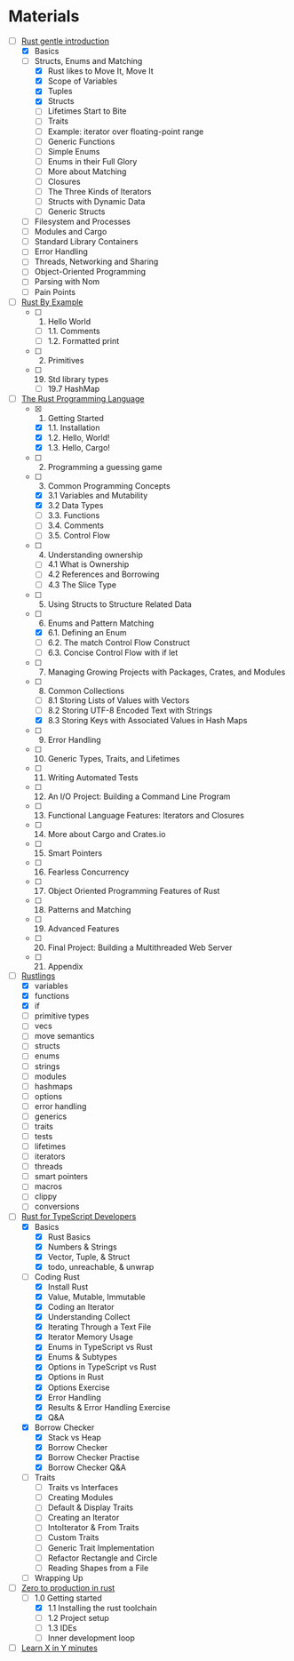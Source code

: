 # Materials

- [ ] [Rust gentle introduction](https://stevedonovan.github.io/rust-gentle-intro/readme.html)
  - [x] Basics
  - [ ] Structs, Enums and Matching
    - [x] Rust likes to Move It, Move It
    - [x] Scope of Variables
    - [x] Tuples
    - [x] Structs
    - [ ] Lifetimes Start to Bite
    - [ ] Traits
    - [ ] Example: iterator over floating-point range
    - [ ] Generic Functions
    - [ ] Simple Enums
    - [ ] Enums in their Full Glory
    - [ ] More about Matching
    - [ ] Closures
    - [ ] The Three Kinds of Iterators
    - [ ] Structs with Dynamic Data
    - [ ] Generic Structs
  - [ ] Filesystem and Processes
  - [ ] Modules and Cargo
  - [ ] Standard Library Containers
  - [ ] Error Handling
  - [ ] Threads, Networking and Sharing
  - [ ] Object-Oriented Programming
  - [ ] Parsing with Nom
  - [ ] Pain Points
- [ ] [Rust By Example](https://doc.rust-lang.org/rust-by-example/)
  - [ ] 1. Hello World
    - [ ] 1.1. Comments
    - [ ] 1.2. Formatted print
  - [ ] 2. Primitives
  - [ ] 19. Std library types
    - [ ] 19.7 HashMap
- [ ] [The Rust Programming Language](https://doc.rust-lang.org/)
  - [x] 1. Getting Started
    - [x] 1.1. Installation
    - [x] 1.2. Hello, World!
    - [x] 1.3. Hello, Cargo!
  - [ ] 2. Programming a guessing game
  - [ ] 3. Common Programming Concepts
    - [x] 3.1 Variables and Mutability
    - [x] 3.2 Data Types
    - [ ] 3.3. Functions
    - [ ] 3.4. Comments
    - [ ] 3.5. Control Flow
  - [ ] 4. Understanding ownership
    - [ ] 4.1 What is Ownership
    - [ ] 4.2 References and Borrowing
    - [ ] 4.3 The Slice Type
  - [ ] 5. Using Structs to Structure Related Data
  - [ ] 6. Enums and Pattern Matching
    - [x] 6.1. Defining an Enum
    - [ ] 6.2. The match Control Flow Construct
    - [ ] 6.3. Concise Control Flow with if let
  - [ ] 7. Managing Growing Projects with Packages, Crates, and Modules
  - [ ] 8. Common Collections
    - [ ] 8.1 Storing Lists of Values with Vectors
    - [ ] 8.2 Storing UTF-8 Encoded Text with Strings
    - [x] 8.3 Storing Keys with Associated Values in Hash Maps
  - [ ] 9. Error Handling
  - [ ] 10. Generic Types, Traits, and Lifetimes
  - [ ] 11. Writing Automated Tests
  - [ ] 12. An I/O Project: Building a Command Line Program
  - [ ] 13. Functional Language Features: Iterators and Closures
  - [ ] 14. More about Cargo and Crates.io
  - [ ] 15. Smart Pointers
  - [ ] 16. Fearless Concurrency
  - [ ] 17. Object Oriented Programming Features of Rust
  - [ ] 18. Patterns and Matching
  - [ ] 19. Advanced Features
  - [ ] 20. Final Project: Building a Multithreaded Web Server
  - [ ] 21. Appendix
- [ ] [Rustlings](https://github.com/rust-lang/rustlings)
  - [x] variables
  - [x] functions
  - [x] if
  - [ ] primitive types
  - [ ] vecs
  - [ ] move semantics
  - [ ] structs
  - [ ] enums
  - [ ] strings
  - [ ] modules
  - [ ] hashmaps
  - [ ] options
  - [ ] error handling
  - [ ] generics
  - [ ] traits
  - [ ] tests
  - [ ] lifetimes
  - [ ] iterators
  - [ ] threads
  - [ ] smart pointers
  - [ ] macros
  - [ ] clippy
  - [ ] conversions
- [ ] [Rust for TypeScript Developers](https://frontendmasters.com/courses/rust-ts-devs)
  - [x] Basics
    - [x] Rust Basics
    - [x] Numbers & Strings
    - [x] Vector, Tuple, & Struct
    - [x] todo, unreachable, & unwrap
  - [ ] Coding Rust
    - [x] Install Rust
    - [x] Value, Mutable, Immutable
    - [x] Coding an Iterator
    - [x] Understanding Collect
    - [x] Iterating Through a Text File
    - [x] Iterator Memory Usage
    - [x] Enums in TypeScript vs Rust
    - [x] Enums & Subtypes
    - [x] Options in TypeScript vs Rust
    - [x] Options in Rust
    - [x] Options Exercise
    - [x] Error Handling
    - [x] Results & Error Handling Exercise
    - [x] Q&A
  - [x] Borrow Checker
    - [x] Stack vs Heap
    - [x] Borrow Checker
    - [x] Borrow Checker Practise
    - [x] Borrow Checker Q&A
  - [ ] Traits
    - [ ] Traits vs Interfaces
    - [ ] Creating Modules
    - [ ] Default & Display Traits
    - [ ] Creating an Iterator
    - [ ] IntoIterator & From Traits
    - [ ] Custom Traits
    - [ ] Generic Trait Implementation
    - [ ] Refactor Rectangle and Circle
    - [ ] Reading Shapes from a File
  - [ ] Wrapping Up
- [ ] [Zero to production in rust](https://www.zero2prod.com/index.html)
  - [ ] 1.0 Getting started
    - [x] 1.1 Installing the rust toolchain
    - [ ] 1.2 Project setup
    - [ ] 1.3 IDEs
    - [ ] Inner development loop
- [ ] [Learn X in Y minutes](https://learnxinyminutes.com/)